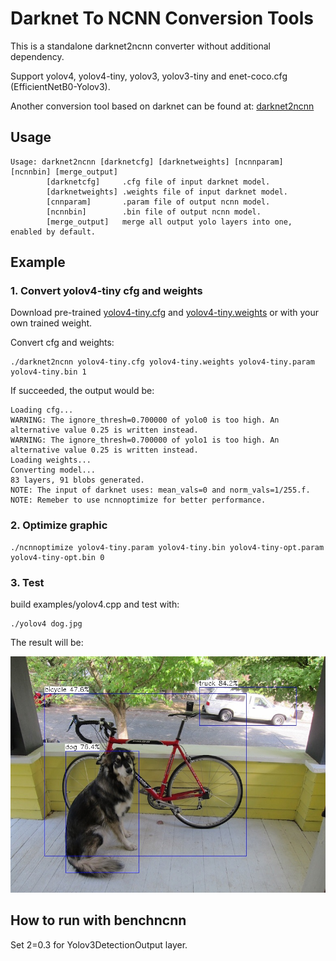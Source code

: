 # Darknet To NCNN Conversion Tools

This is a standalone darknet2ncnn converter without additional dependency.

Support yolov4, yolov4-tiny, yolov3, yolov3-tiny and enet-coco.cfg (EfficientNetB0-Yolov3).

Another conversion tool based on darknet can be found at: [darknet2ncnn](https://github.com/xiangweizeng/darknet2ncnn)

## Usage

```
Usage: darknet2ncnn [darknetcfg] [darknetweights] [ncnnparam] [ncnnbin] [merge_output]
        [darknetcfg]     .cfg file of input darknet model.
        [darknetweights] .weights file of input darknet model.
        [cnnparam]       .param file of output ncnn model.
        [ncnnbin]        .bin file of output ncnn model.
        [merge_output]   merge all output yolo layers into one, enabled by default.
```

## Example

### 1. Convert yolov4-tiny cfg and weights

Download pre-trained [yolov4-tiny.cfg](https://raw.githubusercontent.com/AlexeyAB/darknet/master/cfg/yolov4-tiny.cfg) and [yolov4-tiny.weights](https://github.com/AlexeyAB/darknet/releases/download/darknet_yolo_v4_pre/yolov4-tiny.weights) or with your own trained weight.

Convert cfg and weights:
```
./darknet2ncnn yolov4-tiny.cfg yolov4-tiny.weights yolov4-tiny.param yolov4-tiny.bin 1
```

If succeeded, the output would be:
```
Loading cfg...
WARNING: The ignore_thresh=0.700000 of yolo0 is too high. An alternative value 0.25 is written instead.
WARNING: The ignore_thresh=0.700000 of yolo1 is too high. An alternative value 0.25 is written instead.
Loading weights...
Converting model...
83 layers, 91 blobs generated.
NOTE: The input of darknet uses: mean_vals=0 and norm_vals=1/255.f.
NOTE: Remeber to use ncnnoptimize for better performance.
```

### 2. Optimize graphic

```
./ncnnoptimize yolov4-tiny.param yolov4-tiny.bin yolov4-tiny-opt.param yolov4-tiny-opt.bin 0
```

### 3. Test

build examples/yolov4.cpp and test with:

```
./yolov4 dog.jpg
```

The result will be:

![](https://github.com/Tencent/ncnn/blob/master/tools/darknet/output.jpg)


## How to run with benchncnn

Set 2=0.3 for Yolov3DetectionOutput layer.

